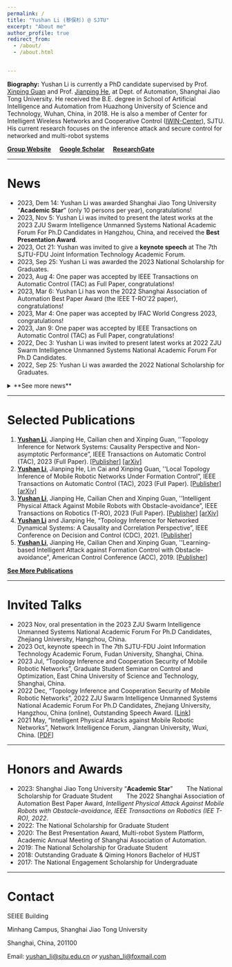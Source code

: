 ```yaml
---
permalink: /
title: "Yushan Li (黎俣杉) @ SJTU"
excerpt: "About me"
author_profile: true
redirect_from: 
  - /about/
  - /about.html


---
```


<!-- 

<center><b><i>Welcome to Yushan Li's homepage!</i></b></center> -->

**Biography:**  Yushan Li is currently a PhD candidate  supervised by Prof. [Xinping Guan](https://english.seiee.sjtu.edu.cn/english/detail/708_591.htm) and Prof. [Jianping He](https://iwin-fins.com), at Dept. of Automation, Shanghai Jiao Tong University. He received the B.E. degree in School of Artificial Intelligence and Automation from Huazhong University of Science and Technology, Wuhan, China, in 2018. He is also a member of Center for Intelligent Wireless Networks and Cooperative Control ([IWIN-Center](https://iwin.sjtu.edu.cn)), SJTU. His current research focuses on the inference attack and secure control for networked and multi-robot systems

[**Group Website**](https://iwin-fins.com/)	&nbsp;&nbsp;&nbsp;   **[Google Scholar](https://scholar.google.com/citations?user=yPDjyMoAAAAJ&hl=en&oi=ao)**	&nbsp;&nbsp;&nbsp;   [**ResearchGate**](https://www.researchgate.net/profile/Yushan-Li-7)

------



# News

- 2023, Dem 14: Yushan Li was awarded Shanghai Jiao Tong University “**Academic Star**” (only 10 persons per year), congratulations!
- 2023, Nov 5: Yushan Li was invited to present the latest works at the 2023 ZJU Swarm Intelligence Unmanned Systems National Academic Forum For Ph.D Candidates in Hangzhou, China, and received the **Best Presentation Award**. 
- 2023, Oct 21: Yushan was invited to give a **keynote speech** at The 7th SJTU-FDU Joint Information Technology Academic Forum.
- 2023, Sep 25: Yushan Li was awarded the 2023 National Scholarship for Graduates.
- 2023, Aug 4: One paper was accepted by IEEE Transactions on Automatic Control (TAC) as Full Paper, congratulations! 
- 2023, Mar 6: Yushan Li has won the 2022 Shanghai Association of Automation Best Paper Award (the IEEE T-RO'22 paper), congratulations!
- 2023, Mar 4: One paper was accepted by IFAC World Congress 2023, congratulations!
- 2023, Jan 9: One paper was accepted by IEEE Transactions on Automatic Control (TAC) as Full Paper, congratulations! 
- 2022, Dec 3: Yushan Li was invited to present latest works at 2022 ZJU Swarm Intelligence Unmanned Systems National Academic Forum For Ph.D Candidates. 
- 2022, Sep 25:  Yushan Li was awarded the 2022 National Scholarship for Graduates.
<details>
<summary>**See more news**</summary>
&emsp;- 2022, Aug 19:  One paper is accepted by IEEE Transactions on Robotics (T-RO), congratulations! <br/>
  
&emsp;- 2022, Jul 16:  One paper is accepted by 2022 IEEE Conference on Decision and Control (CDC), congratulations! <br/>

&emsp;- 2022, Feb 1:  My personal website is online. 
</details>

------

# Selected Publications

1. **<u>Yushan Li</u>**, Jianping He, Cailian chen and Xinping Guan, ''Topology Inference for Network Systems: Causality Perspective and Non-asymptotic Performance”, IEEE Transactions on Automatic Control (TAC), 2023 (Full Paper). [[Publisher]](https://doi.org/10.1109/TAC.2023.3303816) [[arXiv]](https://arxiv.org/abs/2106.01031)
2. **<u>Yushan Li</u>**, Jianping He, Lin Cai and Xinping Guan, ''Local Topology Inference of Mobile
   Robotic Networks Under Formation Control”, IEEE Transactions on Automatic Control (TAC), 2023 (Full Paper). [[Publisher]](https://doi.org/10.1109/TAC.2023.3237484) [[arXiv]](https://arxiv.org/abs/2205.00243)
3. **<u>Yushan Li</u>**, Jianping He, Cailian Chen and Xinping Guan, ''Intelligent Physical Attack Against Mobile Robots with Obstacle-avoidance”, IEEE Transactions on Robotics (T-RO), 2023 (Full Paper). [[Publisher]](https://doi.org/10.1109/TRO.2022.3201394) [[arXiv]](https://arxiv.org/abs/1910.06461)
4. **<u>Yushan Li</u>** and Jianping He, “Topology Inference for Networked Dynamical Systems: A Causality and Correlation Perspective”, IEEE Conference on Decision and Control (CDC), 2021. [[Publisher]](https://ieeexplore.ieee.org/document/9682968)
5. **<u>Yushan Li</u>**, Jianping He, Cailian Chen and Xinping Guan, ''Learning-based Intelligent Attack against Formation Control with Obstacle-avoidance”, American Control Conference (ACC), 2019. [[Publisher]](https://ieeexplore.ieee.org/document/8814377)

**[See More Publications](https://yushan-li.github.io/publication-list/)**

------



# Invited Talks

- 2023 Nov, oral presentation in the 2023 ZJU Swarm Intelligence Unmanned Systems National Academic Forum For Ph.D Candidates, Zhejiang University, Hangzhou, China.
- 2023 Oct, keynote speech in The 7th SJTU-FDU Joint Information Technology Academic Forum, Fudan University, Shanghai, China. 
- 2023 Jul, “Topology Inference and Cooperation Security of Mobile Robotic Networks”, Graduate Student Seminar on Control and Optimization, East China University of Science and Technology, Shanghai, China. 
- 2022 Dec, “Topology Inference and Cooperation Security of Mobile Robotic Networks”, 2022 ZJU
  Swarm Intelligence Unmanned Systems National Academic Forum For Ph.D Candidates,
  Zhejiang University, Hangzhou, China (online), Outstanding Speech Award. [[Link](http://www.cse.zju.edu.cn/2023/0121/c39283a2711687/page.htm)]
- 2021 May, “Intelligent Physical Attacks against Mobile Robotic Networks”, Network Intelligence Forum, Jiangnan University, Wuxi, China. [[PDF](https://iwin-fins.com/wp-content/uploads/2021/05/talk-intelligent-physical-attacks.pdf)]

------



# Honors and Awards

- 2023: Shanghai Jiao Tong University “**Academic Star**”
&emsp;&emsp;The National Scholarship for Graduate Student
&emsp;&emsp;The 2022 Shanghai Association of Automation Best Paper Award, *Intelligent Physical Attack Against Mobile Robots with Obstacle-avoidance, IEEE Transactions on Robotics (IEE T-RO), 2022*. 
- 2022: The National Scholarship for Graduate Student
- 2020: The Best Presentation Award, Multi-robot System Platform, Academic Annual Meeting
  of Shanghai Association of Automation.
- 2019: The National Scholarship for Graduate Student
- 2018: Outstanding Graduate & Qiming Honors Bachelor of HUST
- 2017: The National Engagement Scholarship for Undergraduate

------



# Contact 

SEIEE Building

Minhang Campus, Shanghai Jiao Tong University

Shanghai, China, 201100

Email: <u>yushan_li@sjtu.edu.cn</u>   *or*  <u>yushan_li@foxmail.com</u>
